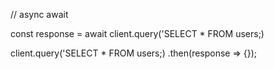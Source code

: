// async await

const response = await client.query('SELECT * FROM users;)

client.query('SELECT * FROM users;)
  .then(response => {});